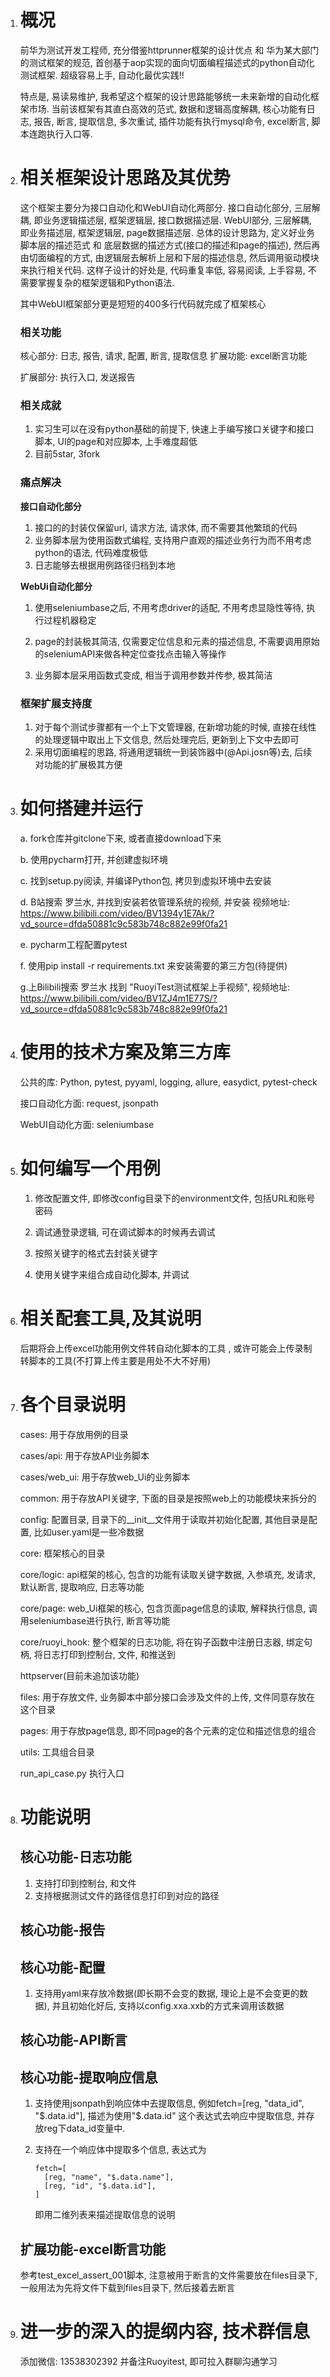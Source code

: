 1. # 概况

   前华为测试开发工程师, 充分借鉴httprunner框架的设计优点 和 华为某大部门的测试框架的规范, 首创基于aop实现的面向切面编程描述式的python自动化测试框架. 超级容易上手, 自动化最优实践!!

    特点是, 易读易维护, 我希望这个框架的设计思路能够统一未来新增的自动化框架市场. 当前该框架有其直白高效的范式, 数据和逻辑高度解耦, 核心功能有日志, 报告, 断言, 提取信息, 多次重试, 插件功能有执行mysql命令, excel断言, 脚本连跑执行入口等. 

   

2. # 相关框架设计思路及其优势

   这个框架主要分为接口自动化和WebUI自动化两部分. 接口自动化部分, 三层解耦, 即业务逻辑描述层, 框架逻辑层, 接口数据描述层. WebUI部分, 三层解耦, 即业务描述层, 框架逻辑层, page数据描述层. 总体的设计思路为, 定义好业务脚本层的描述范式 和 底层数据的描述方式(接口的描述和page的描述), 然后再由切面编程的方式, 由逻辑层去解析上层和下层的描述信息, 然后调用驱动模块来执行相关代码. 这样子设计的好处是, 代码重复率低, 容易阅读, 上手容易, 不需要掌握复杂的框架逻辑和Python语法. 

   其中WebUI框架部分更是短短的400多行代码就完成了框架核心

   

   ### 相关功能

   核心部分: 日志, 报告, 请求, 配置, 断言, 提取信息
   扩展功能: excel断言功能

   扩展部分: 执行入口, 发送报告

   

   ### 相关成就

   1. 实习生可以在没有python基础的前提下, 快速上手编写接口关键字和接口脚本, UI的page和对应脚本, 上手难度超低
   2. 目前5star, 3fork

   

   ### 痛点解决

   **接口自动化部分**

   1. 接口的的封装仅保留url, 请求方法, 请求体, 而不需要其他繁琐的代码
   2. 业务脚本层为使用函数式编程, 支持用户直观的描述业务行为而不用考虑python的语法, 代码难度极低
   3. 日志能够去根据用例路径归档到本地

   

   **WebUi自动化部分**

   1. 使用seleniumbase之后, 不用考虑driver的适配, 不用考虑显隐性等待, 执行过程机器稳定

   2. page的封装极其简洁, 仅需要定位信息和元素的描述信息, 不需要调用原始的seleniumAPI来做各种定位查找点击输入等操作

   3. 业务脚本层采用函数式变成, 相当于调用参数并传参, 极其简洁

      

   ### 框架扩展支持度

   1. 对于每个测试步骤都有一个上下文管理器, 在新增功能的时候, 直接在线性的处理逻辑中取出上下文信息, 然后处理完后, 更新到上下文中去即可
   2. 采用切面编程的思路, 将通用逻辑统一到装饰器中(@Api.josn等)去, 后续对功能的扩展极其方便

   

3. # 如何搭建并运行

   a. fork仓库并gitclone下来, 或者直接download下来

   b. 使用pycharm打开, 并创建虚拟环境

   c. 找到setup.py阅读, 并编译Python包, 拷贝到虚拟环境中去安装

   d. B站搜索 罗兰水, 并找到安装若依管理系统的视频, 并安装
       视频地址: https://www.bilibili.com/video/BV1394y1E7Ak/?vd_source=dfda50881c9c583b748c882e99f0fa21

   e. pycharm工程配置pytest

   f. 使用pip install -r requirements.txt 来安装需要的第三方包(待提供)

   g.上Bilibili搜索 罗兰水 找到 "RuoyiTest测试框架上手视频", 视频地址: https://www.bilibili.com/video/BV1ZJ4m1E77S/?vd_source=dfda50881c9c583b748c882e99f0fa21
   
4. # 使用的技术方案及第三方库

   公共的库: Python, pytest, pyyaml, logging, allure, easydict, pytest-check

   接口自动化方面: request, jsonpath

   WebUI自动化方面: seleniumbase

   

5. # 如何编写一个用例

   1. 修改配置文件, 即修改config目录下的environment文件, 包括URL和账号密码

   2. 调试通登录逻辑, 可在调试脚本的时候再去调试

   3. 按照关键字的格式去封装关键字

   4. 使用关键字来组合成自动化脚本, 并调试

      

6. # 相关配套工具,及其说明

   后期将会上传excel功能用例文件转自动化脚本的工具 , 或许可能会上传录制转脚本的工具(不打算上传主要是用处不大不好用)

   

7. # 各个目录说明

   cases: 用于存放用例的目录

   cases/api: 用于存放API业务脚本

   cases/web_ui: 用于存放web_Ui的业务脚本

   common: 用于存放API关键字, 下面的目录是按照web上的功能模块来拆分的

   config: 配置目录, 目录下的__init__文件用于读取并初始化配置, 其他目录是配置, 比如user.yaml是一些冷数据

   core: 框架核心的目录

   core/logic: api框架的核心, 包含的功能有读取关键字数据, 入参填充, 发请求, 默认断言, 提取响应, 日志等功能

   core/page: web_Ui框架的核心, 包含页面page信息的读取, 解释执行信息, 调用seleniumbase进行执行, 断言等功能

   core/ruoyi_hook: 整个框架的日志功能, 将在钩子函数中注册日志器, 绑定句柄, 将日志打印到控制台, 文件, 和推送到

   httpserver(目前未追加该功能)

   files: 用于存放文件, 业务脚本中部分接口会涉及文件的上传, 文件同意存放在这个目录

   pages: 用于存放page信息, 即不同page的各个元素的定位和描述信息的组合

   utils: 工具组合目录

   run_api_case.py 执行入口

8. # 功能说明

   ## 核心功能-日志功能

   1. 支持打印到控制台, 和文件
   2. 支持根据测试文件的路径信息打印到对应的路径

   

   ## 核心功能-报告

   

   ## 核心功能-配置

   1. 支持用yaml来存放冷数据(即长期不会变的数据, 理论上是不会变更的数据), 并且初始化好后, 支持以config.xxa.xxb的方式来调用该数据

   

   ## 核心功能-API断言

   

   ## 核心功能-提取响应信息

   1. 支持使用jsonpath到响应体中去提取信息, 例如fetch=[reg, "data_id", "$.data.id"], 描述为使用"$.data.id" 这个表达式去响应中提取信息, 并存放reg下data_id变量中.

   2. 支持在一个响应体中提取多个信息, 表达式为

      ```
      fetch=[
      	[reg, "name", "$.data.name"],
      	[reg, "id", "$.data.id"],
      ]
      ```

      即用二维列表来描述提取信息的说明

   ## 扩展功能-excel断言功能

   参考test_excel_assert_001脚本, 注意被用于断言的文件需要放在files目录下, 一般用法为先将文件下载到files目录下, 然后接着去断言

   
   
9. # 进一步的深入的提纲内容, 技术群信息

   添加微信: 13538302392 并备注Ruoyitest, 即可拉入群聊沟通学习